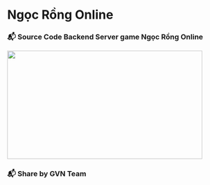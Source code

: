 # Ngọc Rồng Online
### 📬 Source Code Backend Server game Ngọc Rồng Online
<img width="450" height="250" src="http://ngocrongonline.com/images/banner_2.png">

### 📬 Share by GVN Team
